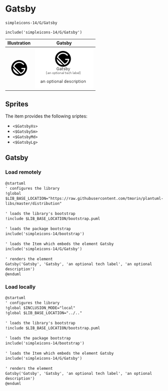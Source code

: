 # Gatsby


```text
simpleicons-14/G/Gatsby
```

```text
include('simpleicons-14/G/Gatsby')
```



| Illustration | Gatsby |
| :---: | :---: |
| ![illustration for Illustration](../../simpleicons-14/G/Gatsby.png) | ![illustration for Gatsby](../../simpleicons-14/G/Gatsby.Local.png) |



## Sprites
The item provides the following sriptes:

- `<$GatsbyXs>`
- `<$GatsbySm>`
- `<$GatsbyMd>`
- `<$GatsbyLg>`





## Gatsby

### Load remotely
```plantuml
@startuml
' configures the library
!global $LIB_BASE_LOCATION="https://raw.githubusercontent.com/tmorin/plantuml-libs/master/distribution"

' loads the library's bootstrap
!include $LIB_BASE_LOCATION/bootstrap.puml

' loads the package bootstrap
include('simpleicons-14/bootstrap')

' loads the Item which embeds the element Gatsby
include('simpleicons-14/G/Gatsby')

' renders the element
Gatsby('Gatsby', 'Gatsby', 'an optional tech label', 'an optional description')
@enduml
```

### Load locally
```plantuml
@startuml
' configures the library
!global $INCLUSION_MODE="local"
!global $LIB_BASE_LOCATION="../.."

' loads the library's bootstrap
!include $LIB_BASE_LOCATION/bootstrap.puml

' loads the package bootstrap
include('simpleicons-14/bootstrap')

' loads the Item which embeds the element Gatsby
include('simpleicons-14/G/Gatsby')

' renders the element
Gatsby('Gatsby', 'Gatsby', 'an optional tech label', 'an optional description')
@enduml
```

